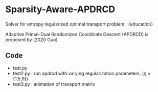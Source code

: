 # Sparsity-Aware-APDRCD
Solver for entropy regularized optimal transport problem.（education）

Adaptive Primal-Dual Randomized Coordinate Descent (APDRCD) is proposed by [2020 Guo].

## Code
* test.py
* test2.py : run apdrcd with varying regularization parameters. ($\eta$ = \{1,5,9\})
* test3.py : animation of transport matrix
